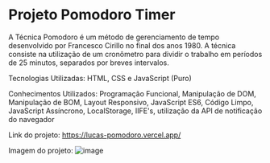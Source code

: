 # Projeto Pomodoro Timer

A Técnica Pomodoro é um método de gerenciamento de tempo desenvolvido por Francesco Cirillo no final dos anos 1980. A técnica consiste na utilização de um cronômetro para dividir o trabalho em períodos de 25 minutos, separados por breves intervalos.

Tecnologias Utilizadas: HTML, CSS e JavaScript (Puro)

Conhecimentos Utilizados: Programação Funcional, Manipulação de DOM, Manipulação de BOM, Layout Responsivo, JavaScript ES6, Código Limpo, JavaScript Assíncrono, LocalStorage, IIFE's, utilização da API de notificação do navegador

Link do projeto: https://lucas-pomodoro.vercel.app/

Imagem do projeto: ![image](https://raw.githubusercontent.com/lucwx/web-screenshot/main/screenshots/lucas-pomodoro.vercel.app/lucas-pomodoro.vercel.app_desktop.jpeg)
